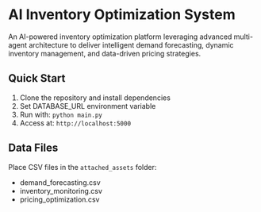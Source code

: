 # AI Inventory Optimization System

An AI-powered inventory optimization platform leveraging advanced multi-agent architecture to deliver intelligent demand forecasting, dynamic inventory management, and data-driven pricing strategies.

## Quick Start

1. Clone the repository and install dependencies
2. Set DATABASE_URL environment variable
3. Run with: `python main.py`
4. Access at: `http://localhost:5000`

## Data Files

Place CSV files in the `attached_assets` folder:
- demand_forecasting.csv
- inventory_monitoring.csv 
- pricing_optimization.csv
